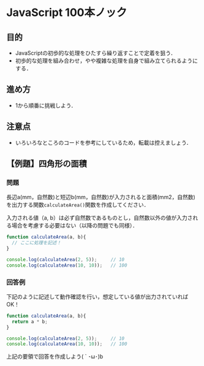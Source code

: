 # JavaScript 100本ノック

## 目的

- JavaScriptの初歩的な処理をひたすら繰り返すことで定着を狙う．
- 初歩的な処理を組み合わせ，やや複雑な処理を自身で組み立てられるようにする．

## 進め方

- 1から順番に挑戦しよう．

## 注意点

- いろいろなところのコードを参考にしているため，転載は控えましょう．

## 【例題】四角形の面積

### 問題

長辺a(mm，自然数)と短辺b(mm，自然数)が入力されると面積(mm2，自然数)を出力する関数`calculateArea()`関数を作成してください．

入力される値（a, b）は必ず自然数であるものとし，自然数以外の値が入力される場合を考慮する必要はない（以降の問題でも同様）．

```js
function calculateArea(a, b){
  // ここに処理を記述！
}

console.log(calculateArea(2, 5));     // 10
console.log(calculateArea(10, 10));   // 100
```


### 回答例

下記のように記述して動作確認を行い，想定している値が出力されていればOK！

```js
function calculateArea(a, b){
  return a * b;
}

console.log(calculateArea(2, 5));     // 10
console.log(calculateArea(10, 10));   // 100
```

上記の要領で回答を作成しよう( ` ･ω･)b


